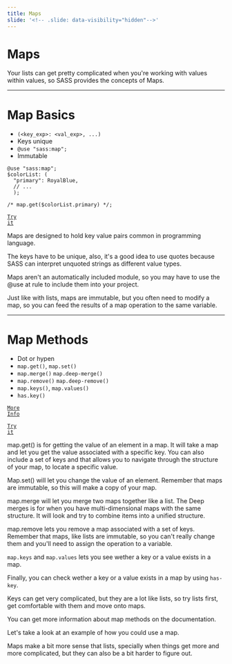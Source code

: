 ```yaml
---
title: Maps
slide: '<!-- .slide: data-visibility="hidden"-->'
---
```


<!-- .slide: data-state="layout-title" class="bg-dark"-->

# Maps

> >

Your lists can get pretty complicated when you're working with values within values, so SASS provides the concepts of Maps.

---

# Map Basics

- `(<key_exp>: <val_exp>, ...)`
- Keys unique
- `@use "sass:map";`
- Immutable

```
@use "sass:map";
$colorList: (
  "primary": RoyalBlue,
  // ...
  );

/* map.get($colorList.primary) */;
```

<a href="https://codepen.io/planetoftheweb/pen/bGoXYpq?editors=0100" target="_blank"><code class="code-royal">Try it</code></a>

> >

Maps are designed to hold key value pairs common in programming language.

The keys have to be unique, also, it's a good idea to use quotes because SASS can interpret unquoted strings as different value types.

Maps aren't an automatically included module, so you may have to use the @use at rule to include them into your project.

Just like with lists, maps are immutable, but you often need to modify a map, so you can feed the results of a map operation to the same variable.

---

# Map Methods

- Dot or hypen
- `map.get()`, `map.set()`
- `map.merge()` `map.deep-merge()`
- `map.remove()` `map.deep-remove()`
- `map.keys()`, `map.values()`
- `has.key()`

<a href="https://sass-lang.com/documentation/modules/map" target="_blank"><code class="code-warning">More Info</code></a>

<a href="https://codepen.io/planetoftheweb/pen/bGoXxEK?editors=1100" target="_blank"><code class="code-royal">Try it</code></a>

> >

map.get() is for getting the value of an element in a map. It will take a map and let you get the value associated with a specific key. You can also include a set of keys and that allows you to navigate through the structure of your map, to locate a specific value.

Map.set() will let you change the value of an element. Remember that maps are immutable, so this will make a copy of your map.

map.merge will let you merge two maps together like a list. The Deep merges is for when you have multi-dimensional maps with the same structure. It will look and try to combine items into a unified structure.

map.remove lets you remove a map associated with a set of keys. Remember that maps, like lists are immutable, so you can't really change them and you'll need to assign the operation to a variable.

`map.keys` and `map.values` lets you see wether a key or a value exists in a map.

Finally, you can check wether a key or a value exists in a map by using `has-key`.

Keys can get very complicated, but they are a lot like lists, so try lists first, get comfortable with them and move onto maps.

You can get more information about map methods on the documentation.

Let's take a look at an example of how you could use a map.

Maps make a bit more sense that lists, specially when things get more and more complicated, but they can also be a bit harder to figure out.
